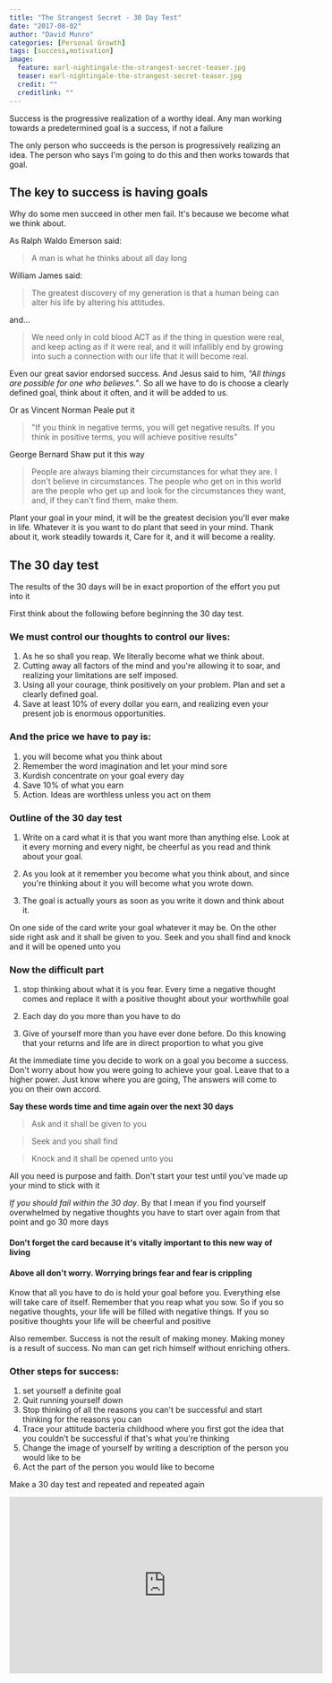 ```yaml
---
title: "The Strangest Secret - 30 Day Test"
date: "2017-08-02"
author: "David Munro"
categories: [Personal Growth]
tags: [success,motivation]
image:
  feature: earl-nightingale-the-strangest-secret-teaser.jpg
  teaser: earl-nightingale-the-strangest-secret-teaser.jpg
  credit: ""
  creditlink: ""
---
```


Success is the progressive realization of a worthy ideal. Any man working towards a predetermined goal is a success, if not a failure

The only person who succeeds is the person is progressively realizing an idea. The person who says I'm going to do this and then works towards that goal.

## The key to success is having goals

Why do some men succeed in other men fail. It's because we become what we think about.

As Ralph Waldo Emerson said:
> A man is what he thinks about all day long

William James said:
> The greatest discovery of my generation is that a human being can alter his life by altering his attitudes.

and...

> We need only in cold blood ACT as if the thing in question were real, and keep acting as if it were real, and it will infallibly end by growing into such a connection with our life that it will become real.

Even our great savior endorsed success. And Jesus said to him, *"All things are possible for one who believes."*. So all we have to do is choose a clearly defined goal, think about it often, and it will be added to us.

Or as Vincent Norman Peale put it
>"If you think in negative terms, you will get negative results. If you think in positive terms, you will achieve positive results"

George Bernard Shaw put it this way
> People are always blaming their circumstances for what they are. I don't believe in circumstances. The people who get on in this world are the people who get up and look for the circumstances they want, and, if they can't find them, make them.

Plant your goal in your mind, it will be the greatest decision you'll ever make in life. Whatever it is you want to do plant that seed in your mind. Thank about it, work steadily towards it, Care for it, and it will become a reality.


## The 30 day test
The results of the 30 days will be in exact proportion of the effort you put into it

First think about the following before beginning the 30 day test.

### We must control our thoughts to control our lives:
1. As he so shall you reap. We literally become what we think about.
2. Cutting away all factors of the mind and you're allowing it to soar, and realizing your limitations are self imposed.
3. Using all your courage, think positively on your problem. Plan and set a clearly defined goal.
4. Save at least 10% of every dollar you earn, and realizing even your present job is enormous opportunities.


### And the price we have to pay is:
1. you will become what you think about
2. Remember the word imagination and let your mind sore
3. Kurdish concentrate on your goal every day
4. Save 10% of what you earn 
5. Action. Ideas are worthless unless you act on them


### Outline of the 30 day test

1. Write on a card what it is that you want more than anything else. Look at it every morning and every night, be cheerful as you read and think about your goal.

2. As you look at it remember you become what you think about, and since you're thinking about it you will become what you wrote down.

3. The goal is actually yours as soon as you write it down and think about it.

On one side of the card write your goal whatever it may be. On the other side right ask and it shall be given to you. Seek and you shall find and knock and it will be opened unto you


### Now the difficult part

1. stop thinking about what it is you fear. Every time a negative thought comes and replace it with a positive thought about your worthwhile goal

2. Each day do you more than you have to do

3. Give of yourself more than you have ever done before. Do this knowing that your returns and life are in direct proportion to what you give


At the immediate time you decide to work on a goal you become a success. Don't worry about how you were going to achieve your goal. Leave that to a higher power. Just know where you are going, The answers will come to you on their own accord. 

__Say these words time and time again over the next 30 days__

> Ask and it shall be given to you

> Seek and you shall find

> Knock and it shall be opened unto you

All you need is purpose and faith. Don't start your test until you've made up your mind to stick with it

*If you should fail within the 30 day*. By that I mean if you find yourself overwhelmed by negative thoughts you have to start over again from that point and go 30 more days

#### Don't forget the card because it's vitally important to this new way of living

#### Above all don't worry. Worrying brings fear and fear is crippling

Know that all you have to do is hold your goal before you. Everything else will take care of itself. Remember that you reap what you sow. So if you so negative thoughts, your life will be filled with negative things. If you so positive thoughts your life will be cheerful and positive

Also remember. Success is not the result of making money. Making money is a result of success. No man can get rich himself without enriching others.


### Other steps for success:
1. set yourself a definite goal
2. Quit running yourself down 
3. Stop thinking of all the reasons you can't be successful and start thinking for the reasons you can
4. Trace your attitude bacteria childhood where you first got the idea that you couldn't be successful if that's what you're thinking
5. Change the image of yourself by writing a description of the person you would like to be
6. Act the part of the person you would like to become

Make a 30 day test and repeated and repeated again

<iframe width="560" height="315" src="https://www.youtube.com/watch?v=EFhkdzj-x80" frameborder="0" allowfullscreen></iframe>

